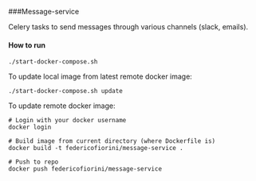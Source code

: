 ###Message-service

Celery tasks to send messages through various channels (slack, emails).


#### How to run

	./start-docker-compose.sh
	
To update local image from latest remote docker image:

	./start-docker-compose.sh update

To update remote docker image:

    # Login with your docker username
    docker login
    
    # Build image from current directory (where Dockerfile is)
    docker build -t federicofiorini/message-service .
    
    # Push to repo
    docker push federicofiorini/message-service
